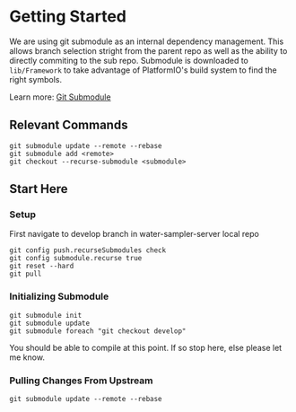 # Getting Started

We are using git submodule as an internal dependency management. This allows branch selection stright from the parent repo as well as the ability to directly commiting to the sub repo. Submodule is downloaded to `lib/Framework` to take advantage of PlatformIO's build system to find the right symbols.

Learn more: [Git Submodule](https://git-scm.com/book/en/v2/Git-Tools-Submodules)

## Relevant Commands

```shell
git submodule update --remote --rebase
git submodule add <remote>
git checkout --recurse-submodule <submodule>
```

## Start Here

### Setup

First navigate to develop branch in water-sampler-server local repo

```shell
git config push.recurseSubmodules check
git config submodule.recurse true
git reset --hard
git pull
```

### Initializing Submodule

```shell
git submodule init
git submodule update
git submodule foreach "git checkout develop"
```

You should be able to compile at this point. If so stop here, else please let me know.

### Pulling Changes From Upstream

```shell
git submodule update --remote --rebase
```
